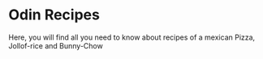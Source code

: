 # Odin Recipes
Here, you will find all you need to know about recipes of a mexican Pizza, Jollof-rice and Bunny-Chow

